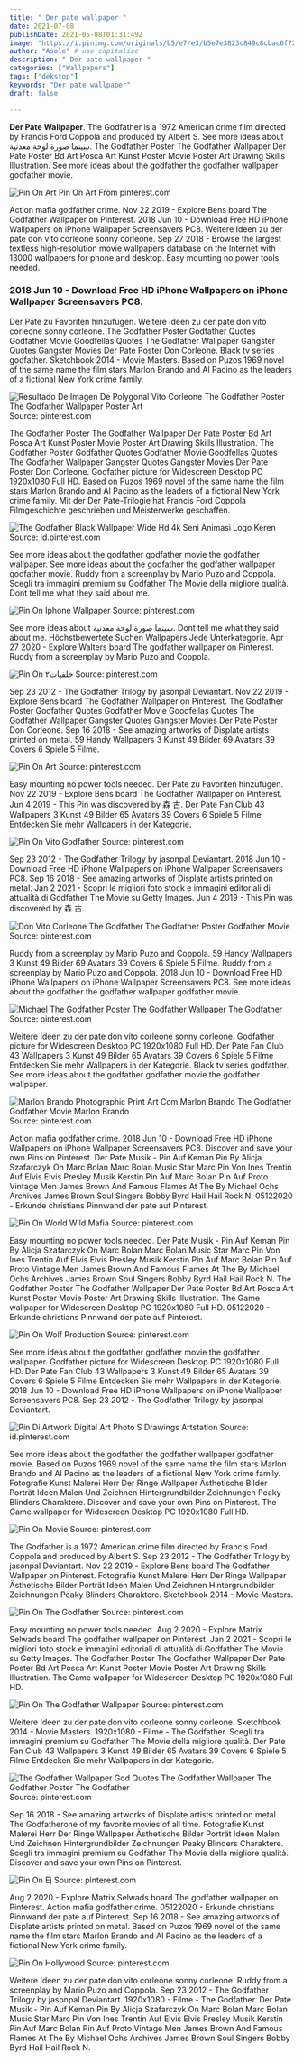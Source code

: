 ```yaml
---
title: " Der pate wallpaper "
date: 2021-07-08
publishDate: 2021-05-08T01:31:49Z
image: "https://i.pinimg.com/originals/b5/e7/e3/b5e7e3823c849c8cbac6f72e2f860a55.png"
author: "Asole" # use capitalize
description: " Der pate wallpaper "
categories: ["Wallpapers"]
tags: ["dekstop"]
keywords: "Der pate wallpaper"
draft: false

---
```



**Der Pate Wallpaper**. The Godfather is a 1972 American crime film directed by Francis Ford Coppola and produced by Albert S. See more ideas about سينما صورة لوحة معدنية. The Godfather Poster The Godfather Wallpaper Der Pate Poster Bd Art Posca Art Kunst Poster Movie Poster Art Drawing Skills Illustration. See more ideas about the godfather the godfather wallpaper godfather movie.

![Pin On Art](https://i.pinimg.com/originals/1c/7e/d7/1c7ed7fb29e5e2790cde34ceae220846.jpg "Pin On Art")
Pin On Art From pinterest.com


Action mafia godfather crime. Nov 22 2019 - Explore Bens board The Godfather Wallpaper on Pinterest. 2018 Jun 10 - Download Free HD iPhone Wallpapers on iPhone Wallpaper Screensavers PC8. Weitere Ideen zu der pate don vito corleone sonny corleone. Sep 27 2018 - Browse the largest textless high-resolution movie wallpapers database on the Internet with 13000 wallpapers for phone and desktop. Easy mounting no power tools needed.

### 2018 Jun 10 - Download Free HD iPhone Wallpapers on iPhone Wallpaper Screensavers PC8.

Der Pate zu Favoriten hinzufügen. Weitere Ideen zu der pate don vito corleone sonny corleone. The Godfather Poster Godfather Quotes Godfather Movie Goodfellas Quotes The Godfather Wallpaper Gangster Quotes Gangster Movies Der Pate Poster Don Corleone. Black tv series godfather. Sketchbook 2014 - Movie Masters. Based on Puzos 1969 novel of the same name the film stars Marlon Brando and Al Pacino as the leaders of a fictional New York crime family.


![Resultado De Imagen De Polygonal Vito Corleone The Godfather Poster The Godfather Wallpaper Poster Art](https://i.pinimg.com/originals/98/2a/49/982a491a96f061b23757f11d91c63358.jpg "Resultado De Imagen De Polygonal Vito Corleone The Godfather Poster The Godfather Wallpaper Poster Art")
Source: pinterest.com

The Godfather Poster The Godfather Wallpaper Der Pate Poster Bd Art Posca Art Kunst Poster Movie Poster Art Drawing Skills Illustration. The Godfather Poster Godfather Quotes Godfather Movie Goodfellas Quotes The Godfather Wallpaper Gangster Quotes Gangster Movies Der Pate Poster Don Corleone. Godfather picture for Widescreen Desktop PC 1920x1080 Full HD. Based on Puzos 1969 novel of the same name the film stars Marlon Brando and Al Pacino as the leaders of a fictional New York crime family. Mit der Der Pate-Trilogie hat Francis Ford Coppola Filmgeschichte geschrieben und Meisterwerke geschaffen.

![The Godfather Black Wallpaper Wide Hd 4k Seni Animasi Logo Keren](https://i.pinimg.com/originals/ce/b0/a0/ceb0a0e0333b6124f3431c4c8eba51a2.jpg "The Godfather Black Wallpaper Wide Hd 4k Seni Animasi Logo Keren")
Source: id.pinterest.com

See more ideas about the godfather godfather movie the godfather wallpaper. See more ideas about the godfather the godfather wallpaper godfather movie. Ruddy from a screenplay by Mario Puzo and Coppola. Scegli tra immagini premium su Godfather The Movie della migliore qualità. Dont tell me what they said about me.

![Pin On Iphone Wallpaper](https://i.pinimg.com/originals/f6/28/ec/f628ec30a530280c1f4c7893cdedc733.jpg "Pin On Iphone Wallpaper")
Source: pinterest.com

See more ideas about سينما صورة لوحة معدنية. Dont tell me what they said about me. Höchstbewertete Suchen Wallpapers Jede Unterkategorie. Apr 27 2020 - Explore Walters board The godfather wallpaper on Pinterest. Ruddy from a screenplay by Mario Puzo and Coppola.

![Pin On خلفيات٢](https://i.pinimg.com/originals/08/99/cc/0899cc6a463aa95b1d2fa87e9cd0bfde.gif "Pin On خلفيات٢")
Source: pinterest.com

Sep 23 2012 - The Godfather Trilogy by jasonpal Deviantart. Nov 22 2019 - Explore Bens board The Godfather Wallpaper on Pinterest. The Godfather Poster Godfather Quotes Godfather Movie Goodfellas Quotes The Godfather Wallpaper Gangster Quotes Gangster Movies Der Pate Poster Don Corleone. Sep 16 2018 - See amazing artworks of Displate artists printed on metal. 59 Handy Wallpapers 3 Kunst 49 Bilder 69 Avatars 39 Covers 6 Spiele 5 Filme.

![Pin On Art](https://i.pinimg.com/originals/1c/7e/d7/1c7ed7fb29e5e2790cde34ceae220846.jpg "Pin On Art")
Source: pinterest.com

Easy mounting no power tools needed. Der Pate zu Favoriten hinzufügen. Nov 22 2019 - Explore Bens board The Godfather Wallpaper on Pinterest. Jun 4 2019 - This Pin was discovered by 森 古. Der Pate Fan Club 43 Wallpapers 3 Kunst 49 Bilder 65 Avatars 39 Covers 6 Spiele 5 Filme Entdecken Sie mehr Wallpapers in der Kategorie.

![Pin On Vito Godfather](https://i.pinimg.com/originals/73/8c/ba/738cbab7fa4254f3fc910131fc44632a.jpg "Pin On Vito Godfather")
Source: pinterest.com

Sep 23 2012 - The Godfather Trilogy by jasonpal Deviantart. 2018 Jun 10 - Download Free HD iPhone Wallpapers on iPhone Wallpaper Screensavers PC8. Sep 16 2018 - See amazing artworks of Displate artists printed on metal. Jan 2 2021 - Scopri le migliori foto stock e immagini editoriali di attualità di Godfather The Movie su Getty Images. Jun 4 2019 - This Pin was discovered by 森 古.

![Don Vito Corleone The Godfather The Godfather Poster Godfather Movie](https://i.pinimg.com/originals/4e/04/d6/4e04d61bb94f89765da45162246b274d.jpg "Don Vito Corleone The Godfather The Godfather Poster Godfather Movie")
Source: pinterest.com

Ruddy from a screenplay by Mario Puzo and Coppola. 59 Handy Wallpapers 3 Kunst 49 Bilder 69 Avatars 39 Covers 6 Spiele 5 Filme. Ruddy from a screenplay by Mario Puzo and Coppola. 2018 Jun 10 - Download Free HD iPhone Wallpapers on iPhone Wallpaper Screensavers PC8. See more ideas about the godfather the godfather wallpaper godfather movie.

![Michael The Godfather Poster The Godfather Wallpaper The Godfather](https://i.pinimg.com/originals/3e/07/38/3e073814a269b61357c298f7f01e753c.jpg "Michael The Godfather Poster The Godfather Wallpaper The Godfather")
Source: pinterest.com

Weitere Ideen zu der pate don vito corleone sonny corleone. Godfather picture for Widescreen Desktop PC 1920x1080 Full HD. Der Pate Fan Club 43 Wallpapers 3 Kunst 49 Bilder 65 Avatars 39 Covers 6 Spiele 5 Filme Entdecken Sie mehr Wallpapers in der Kategorie. Black tv series godfather. See more ideas about the godfather godfather movie the godfather wallpaper.

![Marlon Brando Photographic Print Art Com Marlon Brando The Godfather Godfather Movie Marlon Brando](https://i.pinimg.com/originals/7a/fb/74/7afb74479226bb0ac0c55f3af5718291.jpg "Marlon Brando Photographic Print Art Com Marlon Brando The Godfather Godfather Movie Marlon Brando")
Source: pinterest.com

Action mafia godfather crime. 2018 Jun 10 - Download Free HD iPhone Wallpapers on iPhone Wallpaper Screensavers PC8. Discover and save your own Pins on Pinterest. Der Pate Musik - Pin Auf Keman Pin By Alicja Szafarczyk On Marc Bolan Marc Bolan Music Star Marc Pin Von Ines Trentin Auf Elvis Elvis Presley Musik Kerstin Pin Auf Marc Bolan Pin Auf Proto Vintage Men James Brown And Famous Flames At The By Michael Ochs Archives James Brown Soul Singers Bobby Byrd Hail Hail Rock N. 05122020 - Erkunde christians Pinnwand der pate auf Pinterest.

![Pin On World Wild Mafia](https://i.pinimg.com/originals/dc/bc/19/dcbc1999d33a72291f6c562796a31c69.png "Pin On World Wild Mafia")
Source: pinterest.com

Easy mounting no power tools needed. Der Pate Musik - Pin Auf Keman Pin By Alicja Szafarczyk On Marc Bolan Marc Bolan Music Star Marc Pin Von Ines Trentin Auf Elvis Elvis Presley Musik Kerstin Pin Auf Marc Bolan Pin Auf Proto Vintage Men James Brown And Famous Flames At The By Michael Ochs Archives James Brown Soul Singers Bobby Byrd Hail Hail Rock N. The Godfather Poster The Godfather Wallpaper Der Pate Poster Bd Art Posca Art Kunst Poster Movie Poster Art Drawing Skills Illustration. The Game wallpaper for Widescreen Desktop PC 1920x1080 Full HD. 05122020 - Erkunde christians Pinnwand der pate auf Pinterest.

![Pin On Wolf Production](https://i.pinimg.com/originals/1b/ed/d4/1bedd4ee480fb369928c3cd263ca3db3.jpg "Pin On Wolf Production")
Source: pinterest.com

See more ideas about the godfather godfather movie the godfather wallpaper. Godfather picture for Widescreen Desktop PC 1920x1080 Full HD. Der Pate Fan Club 43 Wallpapers 3 Kunst 49 Bilder 65 Avatars 39 Covers 6 Spiele 5 Filme Entdecken Sie mehr Wallpapers in der Kategorie. 2018 Jun 10 - Download Free HD iPhone Wallpapers on iPhone Wallpaper Screensavers PC8. Sep 23 2012 - The Godfather Trilogy by jasonpal Deviantart.

![Pin Di Artwork Digital Art Photo S Drawings Artstation](https://i.pinimg.com/originals/ac/ba/0f/acba0f7362d21a7251e716686ae77b54.jpg "Pin Di Artwork Digital Art Photo S Drawings Artstation")
Source: id.pinterest.com

See more ideas about the godfather the godfather wallpaper godfather movie. Based on Puzos 1969 novel of the same name the film stars Marlon Brando and Al Pacino as the leaders of a fictional New York crime family. Fotografie Kunst Malerei Herr Der Ringe Wallpaper Ästhetische Bilder Porträt Ideen Malen Und Zeichnen Hintergrundbilder Zeichnungen Peaky Blinders Charaktere. Discover and save your own Pins on Pinterest. The Game wallpaper for Widescreen Desktop PC 1920x1080 Full HD.

![Pin On Movie](https://i.pinimg.com/originals/53/2e/13/532e136a2b1f00a83e331b375b5d8aed.jpg "Pin On Movie")
Source: pinterest.com

The Godfather is a 1972 American crime film directed by Francis Ford Coppola and produced by Albert S. Sep 23 2012 - The Godfather Trilogy by jasonpal Deviantart. Nov 22 2019 - Explore Bens board The Godfather Wallpaper on Pinterest. Fotografie Kunst Malerei Herr Der Ringe Wallpaper Ästhetische Bilder Porträt Ideen Malen Und Zeichnen Hintergrundbilder Zeichnungen Peaky Blinders Charaktere. Sketchbook 2014 - Movie Masters.

![Pin On The Godfather](https://i.pinimg.com/originals/82/d1/86/82d186a6aa085aecf6a40582399fa92d.jpg "Pin On The Godfather")
Source: pinterest.com

Easy mounting no power tools needed. Aug 2 2020 - Explore Matrix Selwads board The godfather wallpaper on Pinterest. Jan 2 2021 - Scopri le migliori foto stock e immagini editoriali di attualità di Godfather The Movie su Getty Images. The Godfather Poster The Godfather Wallpaper Der Pate Poster Bd Art Posca Art Kunst Poster Movie Poster Art Drawing Skills Illustration. The Game wallpaper for Widescreen Desktop PC 1920x1080 Full HD.

![Pin On The Godfather Wallpaper](https://i.pinimg.com/736x/e9/b7/ef/e9b7efb2fb4d0d04de82a190172f879d.jpg "Pin On The Godfather Wallpaper")
Source: pinterest.com

Weitere Ideen zu der pate don vito corleone sonny corleone. Sketchbook 2014 - Movie Masters. 1920x1080 - Filme - The Godfather. Scegli tra immagini premium su Godfather The Movie della migliore qualità. Der Pate Fan Club 43 Wallpapers 3 Kunst 49 Bilder 65 Avatars 39 Covers 6 Spiele 5 Filme Entdecken Sie mehr Wallpapers in der Kategorie.

![The Godfather Wallpaper God Quotes The Godfather Wallpaper The Godfather Poster The Godfather](https://i.pinimg.com/originals/5c/e6/63/5ce6632242c1156bc5d183fef372d0f7.jpg "The Godfather Wallpaper God Quotes The Godfather Wallpaper The Godfather Poster The Godfather")
Source: pinterest.com

Sep 16 2018 - See amazing artworks of Displate artists printed on metal. The Godfatherone of my favorite movies of all time. Fotografie Kunst Malerei Herr Der Ringe Wallpaper Ästhetische Bilder Porträt Ideen Malen Und Zeichnen Hintergrundbilder Zeichnungen Peaky Blinders Charaktere. Scegli tra immagini premium su Godfather The Movie della migliore qualità. Discover and save your own Pins on Pinterest.

![Pin On Ej](https://i.pinimg.com/originals/25/c8/d0/25c8d067ff27ff8b16d34e785d270a44.jpg "Pin On Ej")
Source: pinterest.com

Aug 2 2020 - Explore Matrix Selwads board The godfather wallpaper on Pinterest. Action mafia godfather crime. 05122020 - Erkunde christians Pinnwand der pate auf Pinterest. Sep 16 2018 - See amazing artworks of Displate artists printed on metal. Based on Puzos 1969 novel of the same name the film stars Marlon Brando and Al Pacino as the leaders of a fictional New York crime family.

![Pin On Hollywood](https://i.pinimg.com/originals/b5/e7/e3/b5e7e3823c849c8cbac6f72e2f860a55.png "Pin On Hollywood")
Source: pinterest.com

Weitere Ideen zu der pate don vito corleone sonny corleone. Ruddy from a screenplay by Mario Puzo and Coppola. Sep 23 2012 - The Godfather Trilogy by jasonpal Deviantart. 1920x1080 - Filme - The Godfather. Der Pate Musik - Pin Auf Keman Pin By Alicja Szafarczyk On Marc Bolan Marc Bolan Music Star Marc Pin Von Ines Trentin Auf Elvis Elvis Presley Musik Kerstin Pin Auf Marc Bolan Pin Auf Proto Vintage Men James Brown And Famous Flames At The By Michael Ochs Archives James Brown Soul Singers Bobby Byrd Hail Hail Rock N.

